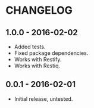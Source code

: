 CHANGELOG
=========


1.0.0 - 2016-02-02
------------------

* Added tests.
* Fixed package dependencies.
* Works with Restify.
* Works with Restiq.


0.0.1 - 2016-02-01
------------------

* Initial release, untested.

